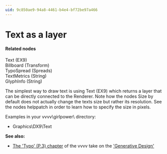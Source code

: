 ```yaml
---
uid: 9c850ae9-94a8-4461-b4e4-bf72be97a466
---
```


# Text as a layer


#### Related nodes
<span class="node">Text (EX9)</span>  
<span class="node">Billboard (Transform)</span>  
<span class="node">TypoSpread (Spreads)</span>  
<span class="node">TextMetrics (String)</span>  
<span class="node">GlyphInfo (String)</span>  



The simplest way to draw text is using <span class="node">Text (EX9)</span> which returns a layer that can be directly connected to the Renderer. Note how the nodes <span class="pin">Size</span> by default does not actually change the texts size but rather its resolution. See the nodes helppatch in order to learn how to specify the size in pixels.  

Examples in your vvvv\girlpower\ directory:  
* Graphics\DX9\Text  

**See also:**  
* <a href="https://vvvv.org/contribution/parasitic-design-a-vvvv-beginners-cookbook" class="extURL contribution" target="_blank">The 'Typo' (P.3) chapter</a> of the vvvv take on the ['Generative Design'](xref:f8237df9-396a-42e9-bbee-3b6088c58565#generative-design)  



